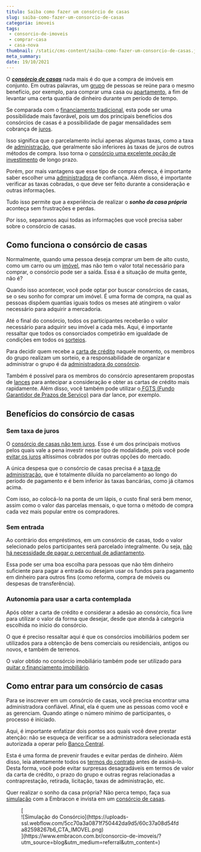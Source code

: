 ```yaml
---
titulo: Saiba como fazer um consórcio de casas
slug: saiba-como-fazer-um-consorcio-de-casas
categoria: imoveis
tags:
 - consorcio-de-imoveis
 - comprar-casa
 - casa-nova
thumbnail: /static/cms-content/saiba-como-fazer-um-consorcio-de-casas.jpg
meta_summary: 
date: 19/10/2021
---
```

O [***consórcio de casas***](https://www.embracon.com.br/blog/16-maiores-duvidas-sobre-o-consorcio-de-imoveis) nada mais é do que a compra de imóveis em conjunto. Em outras palavras, um [grupo](https://www.embracon.com.br/conhecaoconsorcio/o-que-e-um-grupo-de-consorcio) de pessoas se reúne para o mesmo benefício, por exemplo, para comprar uma casa ou [apartamento](https://www.embracon.com.br/blog/compre-seu-apartamento-com-o-consorcio-de-imoveis), a fim de levantar uma certa quantia de dinheiro durante um período de tempo.

Se comparada com o [financiamento tradicional](https://www.embracon.com.br/blog/entenda-quais-sao-as-6-maiores-desvantagens-do-financiamento), esta pode ser uma possibilidade mais favorável, pois um dos principais benefícios dos consórcios de casas é a possibilidade de pagar mensalidades sem cobrança de [juros](https://www.embracon.com.br/blog/parcela-de-consorcio-tem-juros).

Isso significa que o parcelamento inclui apenas algumas taxas, como a taxa de [administração](https://www.embracon.com.br/blog/como-funciona-a-taxa-de-administracao-de-um-consorcio), que geralmente são inferiores às taxas de juros de outros métodos de compra. Isso torna o [consórcio uma excelente opção de investimento](https://www.embracon.com.br/blog/o-consorcio-e-investimento) de longo prazo.

Porém, por mais vantagens que esse tipo de compra ofereça, é importante saber escolher uma [administradora](https://www.embracon.com.br/blog/como-escolher-uma-administradora-de-consorcio) de confiança. Além disso, é importante verificar as taxas cobradas, o que deve ser feito durante a consideração e outras informações.

Tudo isso permite que a experiência de realizar o ***sonho da casa própria*** aconteça sem frustrações e perdas.

Por isso, separamos aqui todas as informações que você precisa saber sobre o consórcio de casas.

Como funciona o consórcio de casas 
-----------------------------------

Normalmente, quando uma pessoa deseja comprar um bem de alto custo, como um carro ou um [imóvel](https://www.embracon.com.br/blog/como-gerar-renda-com-um-imovel), mas não tem o valor total necessário para comprar, o consórcio pode ser a saída. Essa é a situação de muita gente, não é?

Quando isso acontecer, você pode optar por buscar consórcios de casas, se o seu sonho for comprar um imóvel. É uma forma de compra, na qual as pessoas dispõem quantias iguais todos os meses até atingirem o valor necessário para adquirir a mercadoria.

Até o final do consórcio, todos os participantes receberão o valor necessário para adquirir seu imóvel a cada mês. Aqui, é importante ressaltar que todos os consorciados competirão em igualdade de condições em todos os [sorteios](https://www.embracon.com.br/conhecaoconsorcio/como-sao-realizados-os-sorteios-nas-assembleias).

Para decidir quem recebe a [carta de crédito](https://www.embracon.com.br/conhecaoconsorcio/o-que-e-carta-de-credito) naquele momento, os membros do grupo realizam um sorteio, e a responsabilidade de organizar e administrar o grupo é da [administradora do consórcio](https://www.embracon.com.br/blog/porque-escolher-a-embracon-como-sua-administradora-de-consorcio).

Também é possível para os membros do consórcio apresentarem propostas de [lances](https://www.embracon.com.br/blog/como-funcionam-os-tipos-de-lances-no-consorcio) para antecipar a consideração e obter as cartas de crédito mais rapidamente. Além disso, você também pode utilizar o[ FGTS (Fundo Garantidor de Prazos de Serviço)](https://www.embracon.com.br/blog/posso-usar-o-fgts-no-consorcio-imobiliario) para dar lance, por exemplo.

Benefícios do consórcio de casas 
---------------------------------

### Sem taxa de juros 

O [consórcio de casas não tem juros](https://www.embracon.com.br/blog/consorcio-nao-tem-juros-entenda). Esse é um dos principais motivos pelos quais vale a pena investir nesse tipo de modalidade, pois você pode [evitar os juros](https://www.embracon.com.br/blog/como-os-juros-afetam-a-sua-vida) altíssimos cobrados por outras opções do mercado.

A única despesa que o consórcio de casas precisa é a [taxa de administração](https://www.embracon.com.br/blog/como-funciona-a-taxa-de-administracao-de-um-consorcio), que é totalmente diluída no parcelamento ao longo do período de pagamento e é bem inferior às taxas bancárias, como já citamos acima.

Com isso, ao colocá-lo na ponta de um lápis, o custo final será bem menor, assim como o valor das parcelas mensais, o que torna o método de compra cada vez mais popular entre os compradores.

### Sem entrada 

Ao contrário dos empréstimos, em um consórcio de casas, todo o valor selecionado pelos participantes será parcelado integralmente. Ou seja, [não há necessidade de pagar o percentual de adiantamento](https://www.embracon.com.br/blog/consorcio-nao-tem-entrada-saiba-mais).

Essa pode ser uma boa escolha para pessoas que não têm dinheiro suficiente para pagar a entrada ou desejam usar os fundos ​​para pagamento em dinheiro para outros fins (como reforma, compra de móveis ou despesas de transferência).

### Autonomia para usar a carta contemplada 

Após obter a carta de crédito e considerar a adesão ao consórcio, fica livre para utilizar o valor da forma que desejar, desde que atenda à categoria escolhida no início do consórcio.

O que é preciso ressaltar aqui é que os consórcios imobiliários podem ser utilizados para a obtenção de bens comerciais ou residenciais, antigos ou novos, e também de terrenos.

O valor obtido no consórcio imobiliário também pode ser utilizado para[ quitar o financiamento imobiliário](https://www.embracon.com.br/blog/e-possivel-quitar-o-financiamento-imobiliario-com-o-consorcio).

Como entrar para um consórcio de casas 
---------------------------------------

Para se inscrever em um consórcio de casas, você precisa encontrar uma administradora confiável. Afinal, ela é quem une as pessoas como você e as gerenciam. Quando atinge o número mínimo de participantes, o processo é iniciado.

Aqui, é importante enfatizar dois pontos aos quais você deve prestar atenção: não se esqueça de verificar se a administradora selecionada está autorizada a operar pelo [Banco Central](https://www.bcb.gov.br/).

Esta é uma forma de prevenir fraudes e evitar perdas de dinheiro. Além disso, leia atentamente todos os [termos do contrato](https://www.embracon.com.br/blog/o-que-e-necessario-avaliar-no-contrato-de-consorcio) antes de assiná-lo. Desta forma, você pode evitar surpresas desagradáveis ​​em termos de valor da carta de crédito, o prazo do grupo e outras regras relacionadas a contraprestação, retirada, licitação, taxas de administração, etc.

Quer realizar o sonho da casa própria? Não perca tempo, faça sua [simulação](https://www.embracon.com.br/blog/simulacao-de-consorcio) com a Embracon e invista em um [consórcio de casas](https://www.embracon.com.br/consorcio-de-casas).

<figure class="w-richtext-figure-type-image w-richtext-align-center">[<div>![Simulação do Consórcio](https://uploads-ssl.webflow.com/5cc70a3a0871f750442da9d5/60c37a08d54fda82598267b6_CTA_IMOVEL.png)</div>](https://www.embracon.com.br/consorcio-de-imoveis/?utm_source=blog&utm_medium=referral&utm_content=)</figure>
